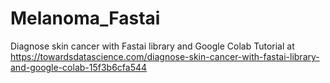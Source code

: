 # Melanoma_Fastai
Diagnose skin cancer with Fastai library and Google Colab
Tutorial at https://towardsdatascience.com/diagnose-skin-cancer-with-fastai-library-and-google-colab-15f3b6cfa544
